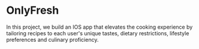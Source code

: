 # OnlyFresh
In this project, we build an IOS app that elevates the cooking experience by tailoring recipes to each user's unique tastes, dietary restrictions, lifestyle preferences and culinary proficiency.